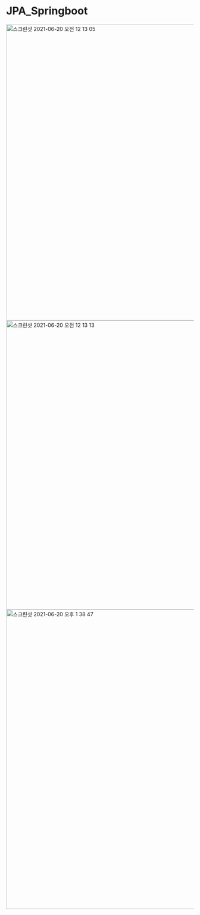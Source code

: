 # JPA_Springboot

<img width="796" alt="스크린샷 2021-06-20 오전 12 13 05" src="https://user-images.githubusercontent.com/73993220/122646866-5ea4ff00-d15c-11eb-830f-19d43478985c.png">
<img width="777" alt="스크린샷 2021-06-20 오전 12 13 13" src="https://user-images.githubusercontent.com/73993220/122646868-61075900-d15c-11eb-960d-f5ebfa2fafbc.png">
<img width="805" alt="스크린샷 2021-06-20 오후 1 38 47" src="https://user-images.githubusercontent.com/73993220/122662311-f2161880-d1cc-11eb-99ef-eaa12c26b4d6.png">
